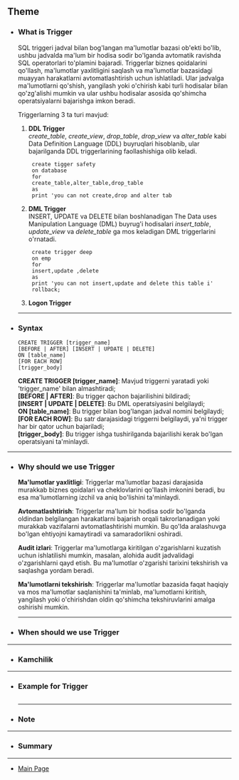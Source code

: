 ## Theme

- ### What is Trigger

  SQL triggeri jadval bilan bog'langan ma'lumotlar bazasi ob'ekti bo'lib, ushbu jadvalda ma'lum bir hodisa sodir bo'lganda avtomatik ravishda SQL operatorlari to'plamini bajaradi. Triggerlar biznes qoidalarini qo'llash, ma'lumotlar yaxlitligini saqlash va ma'lumotlar bazasidagi muayyan harakatlarni avtomatlashtirish uchun ishlatiladi. Ular jadvalga ma'lumotlarni qo'shish, yangilash yoki o'chirish kabi turli hodisalar bilan qo'zg'alishi mumkin va ular ushbu hodisalar asosida qo'shimcha operatsiyalarni bajarishga imkon beradi.

  Triggerlarning 3 ta turi mavjud:

  1. **DDL Trigger**<br>
     _create_table_, _create_view_, _drop_table_, _drop_view_ va _alter_table_ kabi Data Definition Language (DDL) buyruqlari hisoblanib, ular bajarilganda DDL triggerlarining faollashishiga olib keladi.
     ```
      create tigger safety
      on database
      for
      create_table,alter_table,drop_table
      as
      print 'you can not create,drop and alter tab
     ```
  2. **DML Trigger**<br>
     INSERT, UPDATE va DELETE bilan boshlanadigan The Data uses Manipulation Language (DML) buyrug'i hodisalari _insert_table_, _update_view_ va _delete_table_ ga mos keladigan DML triggerlarini o'rnatadi.
     ```
      create trigger deep
      on emp
      for
      insert,update ,delete
      as
      print 'you can not insert,update and delete this table i'
      rollback;
     ```
  3. **Logon Trigger**<br>

  <hr>

- ### Syntax

  ```
  CREATE TRIGGER [trigger_name]
  [BEFORE | AFTER] [INSERT | UPDATE | DELETE]
  ON [table_name]
  [FOR EACH ROW]
  [trigger_body]
  ```

  **CREATE TRIGGER [trigger_name]**: Mavjud triggerni yaratadi yoki 'trigger_name' bilan almashtiradi;<br>
  **[BEFORE | AFTER]**: Bu trigger qachon bajarilishini bildiradi;<br>
  **[INSERT | UPDATE | DELETE]**: Bu DML operatsiyasini belgilaydi;<br>
  **ON [table_name]**: Bu trigger bilan bog'langan jadval nomini belgilaydi;<br>
  **[FOR EACH ROW]**: Bu satr darajasidagi triggerni belgilaydi, ya'ni trigger har bir qator uchun bajariladi;<br>
  **[trigger_body]**: Bu trigger ishga tushirilganda bajarilishi kerak bo'lgan operatsiyani ta'minlaydi.

<hr>

- ### Why should we use Trigger

  **Ma'lumotlar yaxlitligi**: Triggerlar ma'lumotlar bazasi darajasida murakkab biznes qoidalari va cheklovlarini qo'llash imkonini beradi, bu esa ma'lumotlarning izchil va aniq bo'lishini ta'minlaydi.

  **Avtomatlashtirish**: Triggerlar ma'lum bir hodisa sodir bo'lganda oldindan belgilangan harakatlarni bajarish orqali takrorlanadigan yoki murakkab vazifalarni avtomatlashtirishi mumkin. Bu qo'lda aralashuvga bo'lgan ehtiyojni kamaytiradi va samaradorlikni oshiradi.

  **Audit izlari**: Triggerlar ma'lumotlarga kiritilgan o'zgarishlarni kuzatish uchun ishlatilishi mumkin, masalan, alohida audit jadvalidagi o'zgarishlarni qayd etish. Bu ma'lumotlar o'zgarishi tarixini tekshirish va saqlashga yordam beradi.

  **Ma'lumotlarni tekshirish**: Triggerlar ma'lumotlar bazasida faqat haqiqiy va mos ma'lumotlar saqlanishini ta'minlab, ma'lumotlarni kiritish, yangilash yoki o'chirishdan oldin qo'shimcha tekshiruvlarini amalga oshirishi mumkin.
  <hr>

- ### When should we use Trigger

<hr>

- ### Kamchilik

<hr>

- ### Example for Trigger

  ```

  ```

  <hr>

- ### Note

<hr>

- ### Summary

<hr>

- [Main Page](https://github.com/Al1yev/my-wiki/tree/main)
